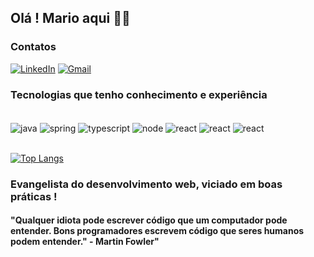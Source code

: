
## Olá ! Mario aqui 🚀🚀

### Contatos
[![LinkedIn](https://img.shields.io/badge/LinkedIn-0077B5?style=for-the-badge&logo=linkedin&logoColor=white)](https://www.linkedin.com/in/mario-junior-557848180/)
[![Gmail](https://img.shields.io/badge/Gmail-D14836?style=for-the-badge&logo=gmail&logoColor=white)](mailto:drapalskimario@gmail.com)

### Tecnologias que tenho conhecimento e experiência
<div style="display: inline_block"><br/>
  <img align="center" alt="java" src="https://img.shields.io/badge/Java-ED8B00?style=for-the-badge&logo=java&logoColor=white" />
  <img align="center" alt="spring" src="https://img.shields.io/badge/Spring-6DB33F?style=for-the-badge&logo=spring&logoColor=white" />
  <img align="center" alt="typescript" src="https://img.shields.io/badge/TypeScript-007ACC?style=for-the-badge&logo=typescript&logoColor=white" />
  <img align="center" alt="node" src="https://img.shields.io/badge/Node.js-43853D?style=for-the-badge&logo=node.js&logoColor=white" />
  <img align="center" alt="react" src="https://img.shields.io/badge/React-20232A?style=for-the-badge&logo=react&logoColor=61DAFB" />
  <img align="center" alt="react" src="https://img.shields.io/badge/PostgreSQL-316192?style=for-the-badge&logo=postgresql&logoColor=white" />
  <img align="center" alt="react" src="https://img.shields.io/badge/MongoDB-4EA94B?style=for-the-badge&logo=mongodb&logoColor=white" />
</div><br/>

[![Top Langs](https://github-readme-stats.vercel.app/api/top-langs/?username=drapalskiMario&layout=compact&theme=material-palenight)](https://github.com/drapalskiMario/github-readme-stats)

### Evangelista do desenvolvimento web, viciado em boas práticas !

#### "Qualquer idiota pode escrever código que um computador pode entender. Bons programadores escrevem código que seres humanos podem entender." - Martin Fowler"
